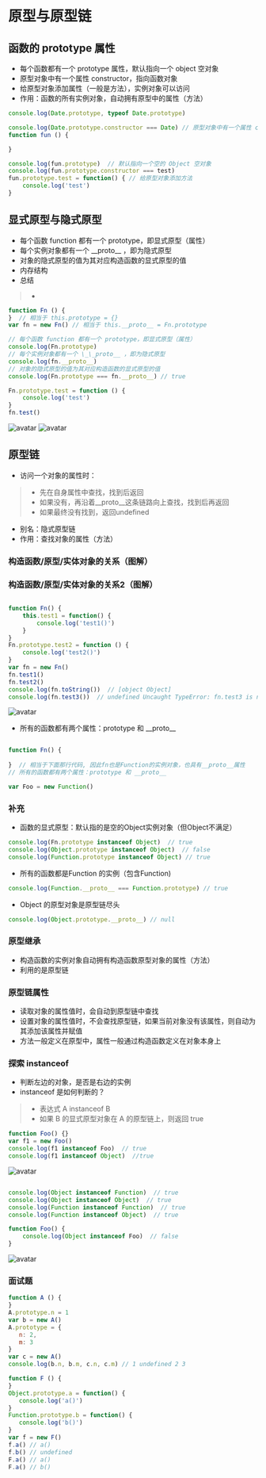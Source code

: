 # 原型与原型链
## 函数的 prototype 属性
+ 每个函数都有一个 prototype 属性，默认指向一个 object 空对象
+ 原型对象中有一个属性 constructor，指向函数对象
+ 给原型对象添加属性（一般是方法），实例对象可以访问
+ 作用：函数的所有实例对象，自动拥有原型中的属性（方法） 
```javascript
console.log(Date.prototype, typeof Date.prototype)

console.log(Date.prototype.constructor === Date) // 原型对象中有一个属性 constructor，指向函数对象
function fun () {

}

console.log(fun.prototype)  // 默认指向一个空的 Object 空对象
console.log(fun.prototype.constructor === test)
fun.prototype.test = function() { // 给原型对象添加方法
    console.log('test')
}
``` 
## 显式原型与隐式原型
+ 每个函数 function 都有一个 prototype，即显式原型（属性）
+ 每个实例对象都有一个 \_\_proto__ ，即为隐式原型
+ 对象的隐式原型的值为其对应构造函数的显式原型的值
+ 内存结构
+ 总结
>+
```javascript
function Fn () {
}  // 相当于 this.prototype = {}
var fn = new Fn() // 相当于 this.__proto__ = Fn.prototype

// 每个函数 function 都有一个 prototype，即显式原型（属性）
console.log(Fn.prototype)  
// 每个实例对象都有一个 \_\_proto__ ，即为隐式原型
console.log(fn.__proto__)
// 对象的隐式原型的值为其对应构造函数的显式原型的值
console.log(Fn.prototype === fn.__proto__) // true

Fn.prototype.test = function () {
    console.log('test')
}
fn.test()
``` 
![avatar](./pictures/prototype.JPG)
![avatar](./pictures/prototype2.JPG)

## 原型链
+ 访问一个对象的属性时：
>+ 先在自身属性中查找，找到后返回
>+ 如果没有，再沿着\_\_proto__这条链路向上查找，找到后再返回
>+ 如果最终没有找到，返回undefined
+ 别名：隐式原型链
+ 作用：查找对象的属性（方法）
### 构造函数/原型/实体对象的关系（图解）
### 构造函数/原型/实体对象的关系2（图解）
```javascript

function Fn() {
    this.test1 = function() {
        console.log('test1()')
    }
}
Fn.prototype.test2 = function () {
    console.log('test2()')
}
var fn = new Fn()
fn.test1()
fn.test2()
console.log(fn.toString())  // [object Object]
console.log(fn.test3())  // undefined Uncaught TypeError: fn.test3 is not a function
``` 
![avatar](./pictures/prototype3.JPG)

+ 所有的函数都有两个属性：prototype 和 \_\_proto__
```javascript

function Fn() {
    
}  // 相当于下面那行代码, 因此fn也是Function的实例对象，也具有__proto__属性
// 所有的函数都有两个属性：prototype 和 __proto__

var Foo = new Function()

``` 
### 补充
+ 函数的显式原型：默认指的是空的Object实例对象（但Object不满足）
```javascript
console.log(Fn.prototype instanceof Object)  // true
console.log(Object.prototype instanceof Object)  // false
console.log(Function.prototype instanceof Object) // true
```  
+ 所有的函数都是Function 的实例（包含Function)
```javascript
console.log(Function.__proto__ === Function.prototype) // true
```   
+ Object 的原型对象是原型链尽头
```javascript
console.log(Object.prototype.__proto__) // null
```   
### 原型继承
+ 构造函数的实例对象自动拥有构造函数原型对象的属性（方法）
+ 利用的是原型链

### 原型链属性
+ 读取对象的属性值时，会自动到原型链中查找
+ 设置对象的属性值时，不会查找原型链，如果当前对象没有该属性，则自动为其添加该属性并赋值
+ 方法一般定义在原型中，属性一般通过构造函数定义在对象本身上

### 探索 instanceof
+ 判断左边的对象，是否是右边的实例
+ instanceof 是如何判断的？
>+ 表达式 A instanceof B
>+ 如果 B 的显式原型对象在 A 的原型链上，则返回 true
```javascript
function Foo() {}
var f1 = new Foo()
console.log(f1 instanceof Foo)  // true
console.log(f1 instanceof Object)  //true
```
![avatar](./pictures/prototype4.JPG)
```javascript

console.log(Object instanceof Function)  // true
console.log(Object instanceof Object)  // true
console.log(Function instanceof Function)  // true
console.log(Function instanceof Object)  // true

function Foo() {
    console.log(Object instanceof Foo)  // false
}
```
![avatar](./pictures/prototype5.JPG)
 
 ### 面试题
 ```javascript
function A () {
}
A.prototype.n = 1
var b = new A()
A.prototype = {
    n: 2,
    m: 3
}
var c = new A()
console.log(b.n, b.m, c.n, c.m) // 1 undefined 2 3
```

 ```javascript
function F () {
}
Object.prototype.a = function() {
    console.log('a()')
}
Function.prototype.b = function() {
    console.log('b()')
}
var f = new F()
f.a() // a()
f.b() // undefined
F.a() // a()
F.a() // b()


```